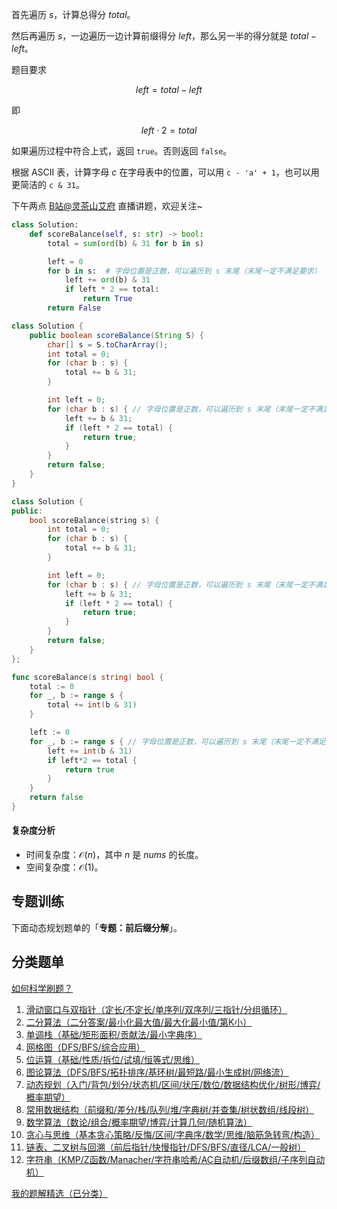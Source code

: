 首先遍历 $s$，计算总得分 $\textit{total}$。

然后再遍历 $s$，一边遍历一边计算前缀得分 $\textit{left}$，那么另一半的得分就是 $\textit{total}-\textit{left}$。

题目要求

$$
\textit{left} = \textit{total}-\textit{left}
$$

即

$$
\textit{left}\cdot 2 = \textit{total}
$$

如果遍历过程中符合上式，返回 $\texttt{true}$。否则返回 $\texttt{false}$。

根据 ASCII 表，计算字母 $c$ 在字母表中的位置，可以用 `c - 'a' + 1`，也可以用更简洁的 `c & 31`。

下午两点 [B站@灵茶山艾府](https://space.bilibili.com/206214) 直播讲题，欢迎关注~

```py [sol-Python3]
class Solution:
    def scoreBalance(self, s: str) -> bool:
        total = sum(ord(b) & 31 for b in s)

        left = 0
        for b in s:  # 字母位置是正数，可以遍历到 s 末尾（末尾一定不满足要求）
            left += ord(b) & 31
            if left * 2 == total:
                return True
        return False
```

```java [sol-Java]
class Solution {
    public boolean scoreBalance(String S) {
        char[] s = S.toCharArray();
        int total = 0;
        for (char b : s) {
            total += b & 31;
        }

        int left = 0;
        for (char b : s) { // 字母位置是正数，可以遍历到 s 末尾（末尾一定不满足要求）
            left += b & 31;
            if (left * 2 == total) {
                return true;
            }
        }
        return false;
    }
}
```

```cpp [sol-C++]
class Solution {
public:
    bool scoreBalance(string s) {
        int total = 0;
        for (char b : s) {
            total += b & 31;
        }

        int left = 0;
        for (char b : s) { // 字母位置是正数，可以遍历到 s 末尾（末尾一定不满足要求）
            left += b & 31;
            if (left * 2 == total) {
                return true;
            }
        }
        return false;
    }
};
```

```go [sol-Go]
func scoreBalance(s string) bool {
	total := 0
	for _, b := range s {
		total += int(b & 31)
	}

	left := 0
	for _, b := range s { // 字母位置是正数，可以遍历到 s 末尾（末尾一定不满足要求）
		left += int(b & 31)
		if left*2 == total {
			return true
		}
	}
	return false
}
```

#### 复杂度分析

- 时间复杂度：$\mathcal{O}(n)$，其中 $n$ 是 $\textit{nums}$ 的长度。
- 空间复杂度：$\mathcal{O}(1)$。

## 专题训练

下面动态规划题单的「**专题：前后缀分解**」。

## 分类题单

[如何科学刷题？](https://leetcode.cn/circle/discuss/RvFUtj/)

1. [滑动窗口与双指针（定长/不定长/单序列/双序列/三指针/分组循环）](https://leetcode.cn/circle/discuss/0viNMK/)
2. [二分算法（二分答案/最小化最大值/最大化最小值/第K小）](https://leetcode.cn/circle/discuss/SqopEo/)
3. [单调栈（基础/矩形面积/贡献法/最小字典序）](https://leetcode.cn/circle/discuss/9oZFK9/)
4. [网格图（DFS/BFS/综合应用）](https://leetcode.cn/circle/discuss/YiXPXW/)
5. [位运算（基础/性质/拆位/试填/恒等式/思维）](https://leetcode.cn/circle/discuss/dHn9Vk/)
6. [图论算法（DFS/BFS/拓扑排序/基环树/最短路/最小生成树/网络流）](https://leetcode.cn/circle/discuss/01LUak/)
7. [动态规划（入门/背包/划分/状态机/区间/状压/数位/数据结构优化/树形/博弈/概率期望）](https://leetcode.cn/circle/discuss/tXLS3i/)
8. [常用数据结构（前缀和/差分/栈/队列/堆/字典树/并查集/树状数组/线段树）](https://leetcode.cn/circle/discuss/mOr1u6/)
9. [数学算法（数论/组合/概率期望/博弈/计算几何/随机算法）](https://leetcode.cn/circle/discuss/IYT3ss/)
10. [贪心与思维（基本贪心策略/反悔/区间/字典序/数学/思维/脑筋急转弯/构造）](https://leetcode.cn/circle/discuss/g6KTKL/)
11. [链表、二叉树与回溯（前后指针/快慢指针/DFS/BFS/直径/LCA/一般树）](https://leetcode.cn/circle/discuss/K0n2gO/)
12. [字符串（KMP/Z函数/Manacher/字符串哈希/AC自动机/后缀数组/子序列自动机）](https://leetcode.cn/circle/discuss/SJFwQI/)

[我的题解精选（已分类）](https://github.com/EndlessCheng/codeforces-go/blob/master/leetcode/SOLUTIONS.md)
